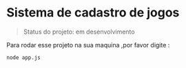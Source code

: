 <h1> Sistema de cadastro de jogos </h1>

>Status do projeto: em desenvolvimento

Para rodar esse projeto na sua maquina ,por favor digite :

```
node app.js
```
